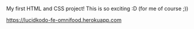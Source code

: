 My first HTML and CSS project! This is so exciting :D (for me of course ;))

https://lucidkodo-fe-omnifood.herokuapp.com
